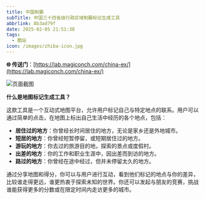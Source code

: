 ```yaml
---
title: 中国制霸
subTitle: 中国三十四省级行政区域制霸标记生成工具
abbrlink: 8b3ad79f
date: 2025-02-05 21:51:38
tags: 
  - 酷站
icon: /images/zhiba-icon.jpg
---
```


**🌐 传送门**：[https://lab.magiconch.com/china-ex/](https://lab.magiconch.com/china-ex/)  

![页面截图](/images/zhiba-cover.png)

**什么是地图标记生成工具？**

这款工具是一个互动式地图平台，允许用户标记自己与特定地点的联系。用户可以通过简单的点击，在地图上标出自己生活中经历的各个地点，包括：

- **居住过的地方**：你曾经长时间居住的地方，无论是家乡还是外地城市。
- **短居的地方**：你曾经短暂停留，或短期居住过的地方。
- **游玩的地方**：你去过的旅游目的地，探索的景点或度假村。
- **出差的地方**：你的工作和职业生涯中，因出差而到访的地方。
- **路过的地方**：你曾经在途中经过，但并未停留太久的地方。

通过分享地图和得分，你可以与用户进行互动，看到他们标记的地点与你的差异，比较谁走得更远，谁更热衷于探索未知的世界。你还可以发起与朋友的竞赛，挑战谁能获得更多的分数或在限定时间内走访更多的城市。

